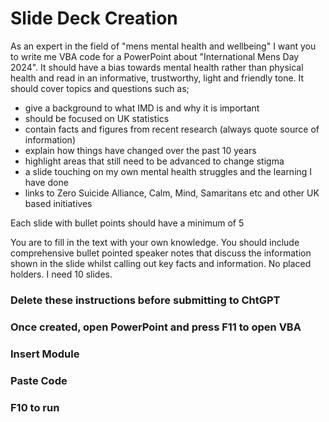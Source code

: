 # Slide Deck Creation

As an expert in the field of "mens mental health and wellbeing" I want you to write me VBA code for a PowerPoint about "International Mens Day 2024". It should have a bias towards mental health rather than physical health and read in an informative, trustworthy, light and friendly tone. It should cover topics and questions such as; 
- give a background to what IMD is and why it is important
- should be focused on UK statistics
- contain facts and figures from recent research (always quote source of information)
- explain how things have changed over the past 10 years 
- highlight areas that still need to be advanced to change stigma
- a slide touching on my own mental health struggles and the learning I have done
- links to Zero Suicide Alliance, Calm, Mind, Samaritans etc and other UK based initiatives

Each slide with bullet points should have a minimum of 5

You are to fill in the text with your own knowledge.
You should include comprehensive bullet pointed speaker notes that discuss the information shown in the slide whilst calling out key facts and information.
No placed holders.
I need 10 slides.

### Delete these instructions before submitting to ChtGPT ###
### Once created, open PowerPoint and press F11 to open VBA ###
### Insert Module ###
### Paste Code ###
### F10 to run ###